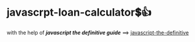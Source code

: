 # javascrpt-loan-calculator:heavy_dollar_sign::+1:                                                                                                                                                                                                                                                                                                    
with the help of **_javascript the definitive guide_** ==>
<a href="https://www.oreilly.com/library/view/javascript-the-definitive/0596101996/">javascript-the-definitive</a>
 
